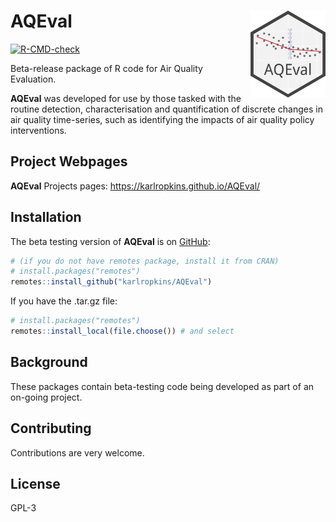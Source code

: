 
<!-- README.md is generated from README.Rmd. Please edit that file -->

# AQEval <img src="man/figures/logo.png" align="right" alt="" width="120" />

<!-- badges: start -->

[![R-CMD-check](https://github.com/karlropkins/AQEval/workflows/R-CMD-check/badge.svg)](https://github.com/karlropkins/AQEval/actions)
<!-- badges: end -->

Beta-release package of R code for Air Quality Evaluation.

**AQEval** was developed for use by those tasked with the routine
detection, characterisation and quantification of discrete changes in
air quality time-series, such as identifying the impacts of air quality
policy interventions.

## Project Webpages

**AQEval** Projects pages: <https://karlropkins.github.io/AQEval/>

## Installation

The beta testing version of **AQEval** is on
[GitHub](https://github.com/):

``` r
# (if you do not have remotes package, install it from CRAN) 
# install.packages("remotes")
remotes::install_github("karlropkins/AQEval") 
```

If you have the .tar.gz file:

``` r
# install.packages("remotes")
remotes::install_local(file.choose()) # and select
```

## Background

These packages contain beta-testing code being developed as part of an
on-going project.

## Contributing

Contributions are very welcome.

## License

GPL-3
